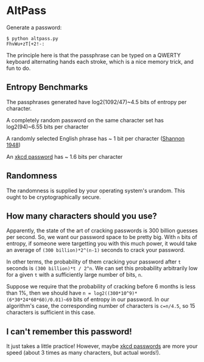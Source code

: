 # AltPass
Generate a password:

```
$ python altpass.py
FhvWu+zT[+2!-:
```

The principle here is that the passphrase can be typed on a QWERTY keyboard alternating hands each stroke, which is a nice memory trick, and fun to do.

## Entropy Benchmarks
The passphrases generated have log2(1092/47)~4.5 bits of entropy per character.

A completely random password on the same character set has log2(94)~6.55 bits per character

A randomly selected English phrase has ~ 1 bit per character ([Shannon 1948][1])

An [xkcd password][1] has ~ 1.6 bits per character

## Randomness
The randomness is supplied by your operating system's urandom. This ought to be cryptographically secure.

## How many characters should you use?
Apparently, the state of the art of cracking passwords is 300 billion guesses per second. So, we want our password space to be pretty big. With `n` bits of entropy, if someone were targetting you with this much power, it would take an average of `(300 billion)*2^(n-1)` seconds to crack your password.

In other terms, the probability of them cracking your password after `t` seconds is `(300 billion)*t / 2^n`. We can set this probability arbitrarily low for a given `t` with a sufficiently large number of bits, `n`.

Suppose we require that the probability of cracking before 6 months is less than 1%, then we should have `n = log2((300*10^9)*(6*30*24*60*60)/0.01)~69` bits of entropy in our password. In our algorithm's case, the corresponding number of characters is `c=n/4.5`, so 15 characters is sufficient in this case.

## I can't remember this password!
It just takes a little practice! However, maybe [xkcd passwords][2] are more your speed (about 3 times as many characters, but actual words!).

[1]: http://www.scribd.com/doc/166218043/Shannon-1948
[2]: https://github.com/beala/xkcd-password
